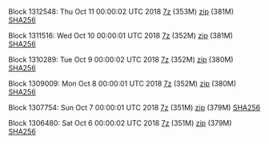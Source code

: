 Block 1312548: Thu Oct 11 00:00:02 UTC 2018 [7z]() (353M) [zip]() (381M) [SHA256]()

Block 1311516: Wed Oct 10 00:00:01 UTC 2018 [7z](https://transfer.sh/jeZCs/bootstrap.dat.20181010.7z) (352M) [zip](https://transfer.sh/oylwq/bootstrap.dat.20181010.zip) (381M) [SHA256](https://transfer.sh/pYg7c/sha256.txt)

Block 1310289: Tue Oct  9 00:00:02 UTC 2018 [7z](https://transfer.sh/tSKQk/bootstrap.dat.20181009.7z) (352M) [zip](https://transfer.sh/POeFl/bootstrap.dat.20181009.zip) (380M) [SHA256](https://transfer.sh/y6dln/sha256.txt)

Block 1309009: Mon Oct  8 00:00:01 UTC 2018 [7z](https://transfer.sh/O8Tqu/bootstrap.dat.20181008.7z) (352M) [zip](https://transfer.sh/13bIXG/bootstrap.dat.20181008.zip) (380M) [SHA256](https://transfer.sh/p252X/sha256.txt)

Block 1307754: Sun Oct  7 00:00:01 UTC 2018 [7z](https://transfer.sh/14W7BT/bootstrap.dat.20181007.7z) (351M) [zip](https://transfer.sh/MeLYz/bootstrap.dat.20181007.zip) (379M) [SHA256](https://transfer.sh/3oMYE/sha256.txt)

Block 1306480: Sat Oct  6 00:00:02 UTC 2018 [7z](https://transfer.sh/LCFLx/bootstrap.dat.20181006.7z) (351M) [zip](https://transfer.sh/IImXm/bootstrap.dat.20181006.zip) (379M) [SHA256](https://transfer.sh/b8TT0/sha256.txt)

